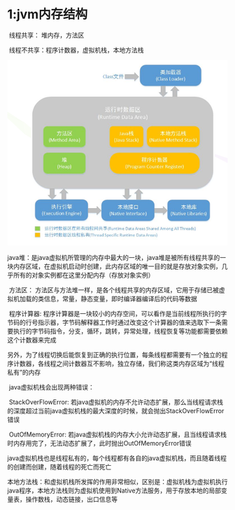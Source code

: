 # 1:jvm内存结构

​		线程共享： 堆内存，方法区

​		线程不共享：程序计数器，虚拟机栈，本地方法栈

![image-20200615084141191](assets/image-20200615084141191.png)

​		java堆：是java虚拟机所管理的内存中最大的一块，java堆是被所有线程共享的一块内存区域，在虚拟机启动时创建，此内存区域的唯一目的就是存放对象实例，几乎所有的对象实例都在这里分配内存（存放对象实例）

​	方法区： 方法区与方法堆一样，是各个线程共享的内存区域，它用于存储已被虚拟机加载的类信息，常量，静态变量，即时编译器编译后的代码等数据

​	程序计算器: 程序计算器是一块较小的内存空间，可以看作是当前线程所执行的字节码的行号指示器，字节码解释器工作时通过改变这个计算器的值来选取下一条需要执行的字节码指令，分支，循环，跳转，异常处理，线程恢复等功能都需要依赖这个计数器来完成

​					另外，为了线程切换后能恢复到正确的执行位置，每条线程都需要有一个独立的程序计数器，各线程之间计数器互不影响，独立存储，我们称这类内存区域为“线程私有”的内存

​	java虚拟机栈会出现两种错误：

​		StackOverFlowError: 若java虚拟机的内存不允许动态扩展，那么当线程请求栈的深度超过当前java虚拟机栈的最大深度的时候，就会抛出StackOverFlowError错误

​		OutOfMemoryError: 若java虚拟机栈的内存大小允许动态扩展，且当线程请求栈时内存用完了，无法动态扩展了，此时抛出OutOfMemoryError错误

java虚拟机栈也是线程私有的，每个线程都有各自的java虚拟机栈，而且随着线程的创建而创建，随着线程的死亡而死亡

本地方法栈：和虚拟机栈所发挥的作用非常相似，区别是：虚拟机栈为虚拟机执行java程序，本地方法栈则为虚拟机使用到Native方法服务，用于存放本地的局部变量表，操作数栈，动态链接，出口信息等



